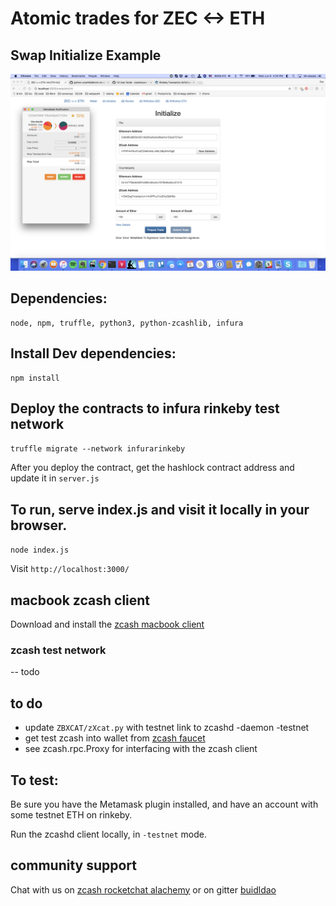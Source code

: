 # Atomic trades for ZEC <-> ETH

## Swap Initialize Example
![swap init example](swap.png)

## Dependencies:
```
node, npm, truffle, python3, python-zcashlib, infura
```

## Install Dev dependencies:
```
npm install
```

## Deploy the contracts to infura rinkeby test network

`truffle migrate --network infurarinkeby`

After you deploy the contract, get the hashlock contract address and update it in `server.js` 

## To run, serve index.js and visit it locally in your browser.

`node index.js`

Visit
`http://localhost:3000/`

## macbook zcash client

Download and install the [zcash macbook client](https://github.com/kozyilmaz/zcash-apple)


### zcash test network

-- todo


## to do
* update `ZBXCAT/zXcat.py` with testnet link to zcashd -daemon -testnet
* get test zcash into wallet from [zcash faucet](https://faucet.testnet.z.cash/) 
* see zcash.rpc.Proxy for interfacing with the zcash client

## To test:

Be sure you have the Metamask plugin installed, and have an account with some testnet ETH on rinkeby.

Run the zcashd client locally, in `-testnet` mode.


## community support
Chat with us on [zcash rocketchat alachemy](https://chat.zcashcommunity.com/channel/alchemy)
or on gitter [buidldao]()
